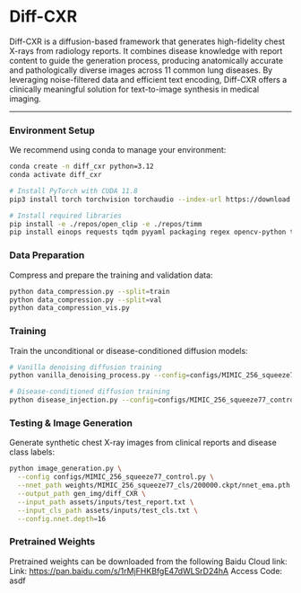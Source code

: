 # Diff-CXR
Diff-CXR is a diffusion-based framework that generates high-fidelity chest X-rays from radiology reports. It combines disease knowledge with report content to guide the generation process, producing anatomically accurate and pathologically diverse images across 11 common lung diseases. By leveraging noise-filtered data and efficient text encoding, Diff-CXR offers a clinically meaningful solution for text-to-image synthesis in medical imaging.

---

### Environment Setup
We recommend using conda to manage your environment:

```bash
conda create -n diff_cxr python=3.12
conda activate diff_cxr

# Install PyTorch with CUDA 11.8
pip3 install torch torchvision torchaudio --index-url https://download.pytorch.org/whl/cu118

# Install required libraries
pip install -e ./repos/open_clip -e ./repos/timm
pip install einops requests tqdm pyyaml packaging regex opencv-python tensorboard ml-collections accelerate wandb spicy ftfy
```

### Data Preparation

Compress and prepare the training and validation data:

```bash
python data_compression.py --split=train
python data_compression.py --split=val
python data_compression_vis.py
```

### Training
Train the unconditional or disease-conditioned diffusion models:

```bash
# Vanilla denoising diffusion training
python vanilla_denoising_process.py --config=configs/MIMIC_256_squeeze77.py

# Disease-conditioned diffusion training
python disease_injection.py --config=configs/MIMIC_256_squeeze77_control.py
```

### Testing & Image Generation
Generate synthetic chest X-ray images from clinical reports and disease class labels:

```bash
python image_generation.py \
  --config configs/MIMIC_256_squeeze77_control.py \
  --nnet_path weights/MIMIC_256_squeeze77_cls/200000.ckpt/nnet_ema.pth \
  --output_path gen_img/diff_CXR \
  --input_path assets/inputs/test_report.txt \
  --input_cls_path assets/inputs/test_cls.txt \
  --config.nnet.depth=16
```
### Pretrained Weights
Pretrained weights can be downloaded from the following Baidu Cloud link:
Link: https://pan.baidu.com/s/1rMjFHKBfgE47dWLSrD24hA
Access Code: asdf